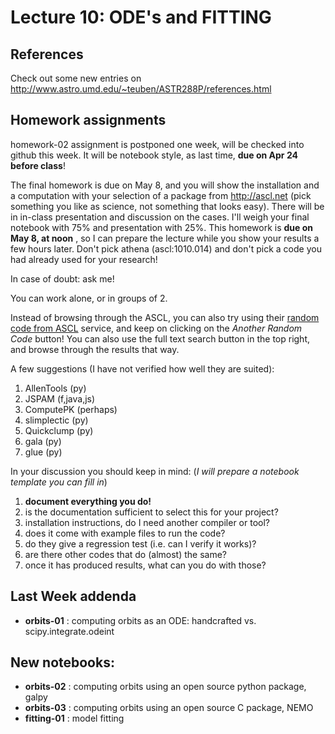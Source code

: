 Lecture 10: ODE's and FITTING
=============================

## References

Check out some new entries on http://www.astro.umd.edu/~teuben/ASTR288P/references.html

## Homework assignments

homework-02 assignment is postponed one week, will be checked into github this week.
It will be notebook style, as last time, **due on Apr 24 before class**!

The final homework is due on May 8, and you will show the installation
and a computation with your selection of a package from
http://ascl.net (pick something you like as science, not something
that looks easy).  There will be in in-class presentation and
discussion on the cases. I'll weigh your final notebook with 75% and presentation
with 25%. This homework is **due on May 8, at noon** ,
so I can prepare the lecture while you show your results a few hours later.
Don't pick athena (ascl:1010.014) and don't pick a code you had
already used for your research!

In case of doubt: ask me!

You can work alone, or in groups of 2.

Instead of browsing through the ASCL, you can also try using their [random code from ASCL](http://ascl.net/code/random) service,
and keep on clicking on the *Another Random Code* button!  You can also use the full text search button in the top right, and
browse through the results that way.

A few suggestions (I have not verified how well they are suited):
1. AllenTools (py)
2. JSPAM (f,java,js)
3. ComputePK (perhaps)
4. slimplectic (py)
5. Quickclump (py)
6. gala (py)
7. glue (py)

In your discussion you should keep in mind: (*I will prepare a notebook template you can fill in*)
1. **document everything you do!**
1. is the documentation sufficient to select this for your project?
1. installation instructions, do I need another compiler or tool?
1. does it come with example files to run the code?
1. do they give a regression test (i.e. can I verify it works)?
1. are there other codes that do (almost) the same?
1. once it has produced results, what can you do with those?

## Last Week addenda

* **orbits-01** : computing orbits as an ODE: handcrafted vs. scipy.integrate.odeint

## New notebooks:


* **orbits-02** : computing orbits using an open source python package, galpy
* **orbits-03** : computing orbits using an open source C package, NEMO
* **fitting-01** : model fitting
